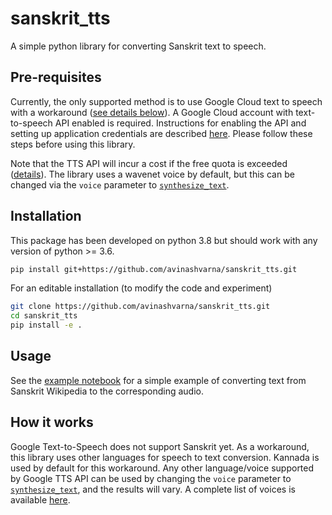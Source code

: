 # sanskrit_tts

A simple python library for converting Sanskrit text to speech.

## Pre-requisites
Currently, the only supported method is to use Google Cloud text to speech with a workaround ([see details below](#how-it-works)). A Google Cloud account with text-to-speech API enabled is required. Instructions for enabling the API and setting up application credentials are described [here](https://cloud.google.com/text-to-speech/docs/quickstart-client-libraries#client-libraries-install-python). Please follow these steps before using this library.

Note that the TTS API will incur a cost if the free quota is exceeded ([details](https://cloud.google.com/text-to-speech/pricing)). The library uses a wavenet voice by default, but this can be changed via the `voice` parameter to [`synthesize_text`](https://github.com/avinashvarna/sanskrit_tts/blob/main/sanskrit_tts/gcloud_tts.py#L56).

## Installation
This package has been developed on python 3.8 but should work with any version of python >= 3.6.
```bash
pip install git+https://github.com/avinashvarna/sanskrit_tts.git
```
For an editable installation (to modify the code and experiment)
```bash
git clone https://github.com/avinashvarna/sanskrit_tts.git
cd sanskrit_tts
pip install -e .
```

## Usage
See the [example notebook](https://github.com/avinashvarna/sanskrit_tts/blob/main/examples/simple_example.ipynb) for a simple example of converting text from Sanskrit Wikipedia to the corresponding audio.

## How it works
Google Text-to-Speech does not support Sanskrit yet. As a workaround, this library uses other languages for speech to text conversion. Kannada is used by default for this workaround. Any other language/voice supported by Google TTS API can be used by changing the `voice` parameter to [`synthesize_text`](https://github.com/avinashvarna/sanskrit_tts/blob/main/sanskrit_tts/gcloud_tts.py#L56), and the results will vary. A complete list of voices is available [here](https://cloud.google.com/text-to-speech/docs/voices).
